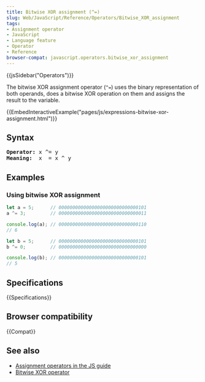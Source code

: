 ```yaml
---
title: Bitwise XOR assignment (^=)
slug: Web/JavaScript/Reference/Operators/Bitwise_XOR_assignment
tags:
- Assignment operator
- JavaScript
- Language feature
- Operator
- Reference
browser-compat: javascript.operators.bitwise_xor_assignment
---
```

{{jsSidebar("Operators")}}

The bitwise XOR assignment operator (`^=`) uses the binary representation of
both operands, does a bitwise XOR operation on them and assigns the result to
the variable.

{{EmbedInteractiveExample("pages/js/expressions-bitwise-xor-assignment.html")}}

## Syntax

<pre class="brush: js"><strong>Operator:</strong> x ^= y
<strong>Meaning:</strong>  x  = x ^ y</pre>

## Examples

### Using bitwise XOR assignment

```js
let a = 5;      // 00000000000000000000000000000101
a ^= 3;         // 00000000000000000000000000000011

console.log(a); // 00000000000000000000000000000110
// 6

let b = 5;      // 00000000000000000000000000000101
b ^= 0;         // 00000000000000000000000000000000

console.log(b); // 00000000000000000000000000000101
// 5
```

## Specifications

{{Specifications}}

## Browser compatibility

{{Compat}}

## See also

- [Assignment operators in the JS guide](/en-US/docs/Web/JavaScript/Guide/Expressions_and_Operators#Assignment)
- [Bitwise XOR operator](/en-US/docs/Web/JavaScript/Reference/Operators/Bitwise_XOR)
